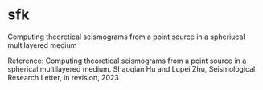 # sfk
Computing theoretical seismograms from a point source in a spheriucal multilayered medium

Reference:
Computing theoretical seismograms from a point source in a spherical multilayered medium. Shaoqian Hu and Lupei Zhu, Seismological Research Letter, in revision, 2023
